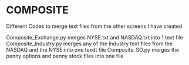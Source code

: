 # COMPOSITE
Different Codes to merge text files from the other screens I have created


Composite_Exchange.py merges NYSE.txt and NASDAQ.txt into 1 text file
Composite_Industry.py merges any of the Industry text files from the NASDAQ and the NYSE into one texdt file
Composite_SO.py merges the penny options and penny stock files into one file
